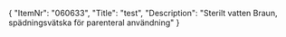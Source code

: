{
  "ItemNr": "060633",
  "Title": "test",
  "Description": "Sterilt vatten Braun, spädningsvätska för parenteral användning"
}